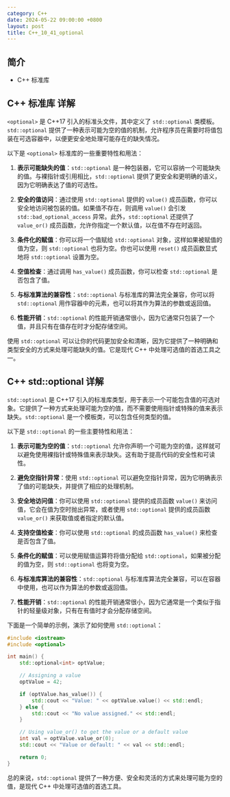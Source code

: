 ```yaml
---
category: C++
date: 2024-05-22 09:00:00 +0800
layout: post
title: C++_10_41_optional
---
```

## 简介

+ C++ <optional>标准库

## C++ <optional> 标准库 详解

`<optional>` 是 C++17 引入的标准头文件，其中定义了 `std::optional` 类模板。`std::optional` 提供了一种表示可能为空的值的机制，允许程序员在需要时将值包装在可选容器中，以便更安全地处理可能存在的缺失情况。

以下是 `<optional>` 标准库的一些重要特性和用法：

1. **表示可能缺失的值**：`std::optional` 是一种包装器，它可以容纳一个可能缺失的值。与裸指针或引用相比，`std::optional` 提供了更安全和更明确的语义，因为它明确表达了值的可选性。

2. **安全的值访问**：通过使用 `std::optional` 提供的 `value()` 成员函数，你可以安全地访问被包装的值。如果值不存在，则调用 `value()` 会引发 `std::bad_optional_access` 异常。此外，`std::optional` 还提供了 `value_or()` 成员函数，允许你指定一个默认值，以在值不存在时返回。

3. **条件化的赋值**：你可以将一个值赋给 `std::optional` 对象，这样如果被赋值的值为空，则 `std::optional` 也将为空。你也可以使用 `reset()` 成员函数显式地将 `std::optional` 设置为空。

4. **空值检查**：通过调用 `has_value()` 成员函数，你可以检查 `std::optional` 是否包含了值。

5. **与标准算法的兼容性**：`std::optional` 与标准库的算法完全兼容，你可以将 `std::optional` 用作容器中的元素，也可以将其作为算法的参数或返回值。

6. **性能开销**：`std::optional` 的性能开销通常很小，因为它通常只包装了一个值，并且只有在值存在时才分配存储空间。

使用 `std::optional` 可以让你的代码更加安全和清晰，因为它提供了一种明确和类型安全的方式来处理可能缺失的值。它是现代 C++ 中处理可选值的首选工具之一。

## C++ std::optional 详解

`std::optional` 是 C++17 引入的标准库类型，用于表示一个可能包含值的可选对象。它提供了一种方式来处理可能为空的值，而不需要使用指针或特殊的值来表示缺失。`std::optional` 是一个模板类，可以包含任何类型的值。

以下是 `std::optional` 的一些主要特性和用法：

1. **表示可能为空的值**：`std::optional` 允许你声明一个可能为空的值，这样就可以避免使用裸指针或特殊值来表示缺失。这有助于提高代码的安全性和可读性。

2. **避免空指针异常**：使用 `std::optional` 可以避免空指针异常，因为它明确表示了值的可能缺失，并提供了相应的处理机制。

3. **安全地访问值**：你可以使用 `std::optional` 提供的成员函数 `value()` 来访问值，它会在值为空时抛出异常，或者使用 `std::optional` 提供的成员函数 `value_or()` 来获取值或者指定的默认值。

4. **支持空值检查**：你可以使用 `std::optional` 的成员函数 `has_value()` 来检查是否包含了值。

5. **条件化的赋值**：可以使用赋值运算符将值分配给 `std::optional`，如果被分配的值为空，则 `std::optional` 也将变为空。

6. **与标准库算法的兼容性**：`std::optional` 与标准库算法完全兼容，可以在容器中使用，也可以作为算法的参数或返回值。

7. **性能开销**：`std::optional` 的性能开销通常很小，因为它通常是一个类似于指针的轻量级对象，只有在有值时才会分配存储空间。

下面是一个简单的示例，演示了如何使用 `std::optional`：

```cpp
#include <iostream>
#include <optional>

int main() {
    std::optional<int> optValue;

    // Assigning a value
    optValue = 42;

    if (optValue.has_value()) {
        std::cout << "Value: " << optValue.value() << std::endl;
    } else {
        std::cout << "No value assigned." << std::endl;
    }

    // Using value_or() to get the value or a default value
    int val = optValue.value_or(0);
    std::cout << "Value or default: " << val << std::endl;

    return 0;
}
```

总的来说，`std::optional` 提供了一种方便、安全和灵活的方式来处理可能为空的值，是现代 C++ 中处理可选值的首选工具。